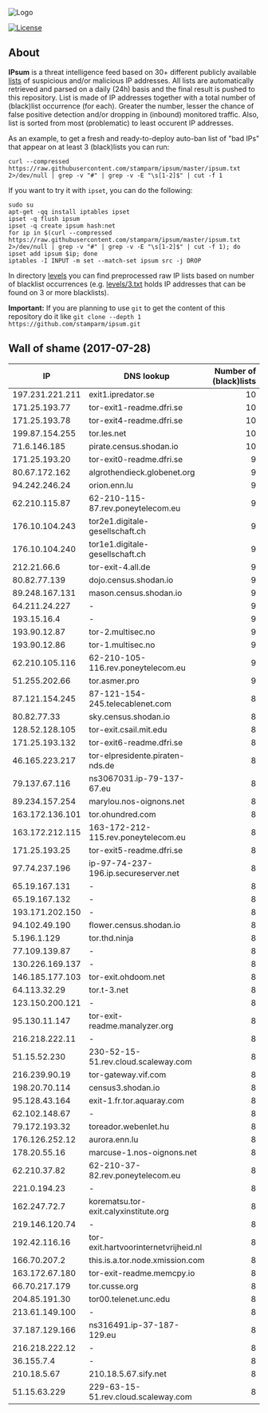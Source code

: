 ![Logo](logo.png)

[![License](https://img.shields.io/badge/license-Public_domain-red.svg)](https://wiki.creativecommons.org/wiki/Public_domain)

About
----

**IPsum** is a threat intelligence feed based on 30+ different publicly available [lists](https://github.com/stamparm/maltrail) of suspicious and/or malicious IP addresses. All lists are automatically retrieved and parsed on a daily (24h) basis and the final result is pushed to this repository. List is made of IP addresses together with a total number of (black)list occurrence (for each). Greater the number, lesser the chance of false positive detection and/or dropping in (inbound) monitored traffic. Also, list is sorted from most (problematic) to least occurent IP addresses.

As an example, to get a fresh and ready-to-deploy auto-ban list of "bad IPs" that appear on at least 3 (black)lists you can run:

```
curl --compressed https://raw.githubusercontent.com/stamparm/ipsum/master/ipsum.txt 2>/dev/null | grep -v "#" | grep -v -E "\s[1-2]$" | cut -f 1
```

If you want to try it with `ipset`, you can do the following:

```
sudo su
apt-get -qq install iptables ipset
ipset -q flush ipsum
ipset -q create ipsum hash:net
for ip in $(curl --compressed https://raw.githubusercontent.com/stamparm/ipsum/master/ipsum.txt 2>/dev/null | grep -v "#" | grep -v -E "\s[1-2]$" | cut -f 1); do ipset add ipsum $ip; done
iptables -I INPUT -m set --match-set ipsum src -j DROP
```

In directory [levels](levels) you can find preprocessed raw IP lists based on number of blacklist occurrences (e.g. [levels/3.txt](levels/3.txt) holds IP addresses that can be found on 3 or more blacklists).

**Important:** If you are planning to use `git` to get the content of this repository do it like `git clone --depth 1 https://github.com/stamparm/ipsum.git`

Wall of shame (2017-07-28)
----

|IP|DNS lookup|Number of (black)lists|
|---|---|--:|
197.231.221.211|exit1.ipredator.se|10
171.25.193.77|tor-exit1-readme.dfri.se|10
171.25.193.78|tor-exit4-readme.dfri.se|10
199.87.154.255|tor.les.net|10
71.6.146.185|pirate.census.shodan.io|10
171.25.193.20|tor-exit0-readme.dfri.se|9
80.67.172.162|algrothendieck.globenet.org|9
94.242.246.24|orion.enn.lu|9
62.210.115.87|62-210-115-87.rev.poneytelecom.eu|9
176.10.104.243|tor2e1.digitale-gesellschaft.ch|9
176.10.104.240|tor1e1.digitale-gesellschaft.ch|9
212.21.66.6|tor-exit-4.all.de|9
80.82.77.139|dojo.census.shodan.io|9
89.248.167.131|mason.census.shodan.io|9
64.211.24.227|-|9
193.15.16.4|-|9
193.90.12.87|tor-2.multisec.no|9
193.90.12.86|tor-1.multisec.no|9
62.210.105.116|62-210-105-116.rev.poneytelecom.eu|9
51.255.202.66|tor.asmer.pro|9
87.121.154.245|87-121-154-245.telecablenet.com|8
80.82.77.33|sky.census.shodan.io|8
128.52.128.105|tor-exit.csail.mit.edu|8
171.25.193.132|tor-exit6-readme.dfri.se|8
46.165.223.217|tor-elpresidente.piraten-nds.de|8
79.137.67.116|ns3067031.ip-79-137-67.eu|8
89.234.157.254|marylou.nos-oignons.net|8
163.172.136.101|tor.ohundred.com|8
163.172.212.115|163-172-212-115.rev.poneytelecom.eu|8
171.25.193.25|tor-exit5-readme.dfri.se|8
97.74.237.196|ip-97-74-237-196.ip.secureserver.net|8
65.19.167.131|-|8
65.19.167.132|-|8
193.171.202.150|-|8
94.102.49.190|flower.census.shodan.io|8
5.196.1.129|tor.thd.ninja|8
77.109.139.87|-|8
130.226.169.137|-|8
146.185.177.103|tor-exit.ohdoom.net|8
64.113.32.29|tor.t-3.net|8
123.150.200.121|-|8
95.130.11.147|tor-exit-readme.manalyzer.org|8
216.218.222.11|-|8
51.15.52.230|230-52-15-51.rev.cloud.scaleway.com|8
216.239.90.19|tor-gateway.vif.com|8
198.20.70.114|census3.shodan.io|8
95.128.43.164|exit-1.fr.tor.aquaray.com|8
62.102.148.67|-|8
79.172.193.32|toreador.webenlet.hu|8
176.126.252.12|aurora.enn.lu|8
178.20.55.16|marcuse-1.nos-oignons.net|8
62.210.37.82|62-210-37-82.rev.poneytelecom.eu|8
221.0.194.23|-|8
162.247.72.7|korematsu.tor-exit.calyxinstitute.org|8
219.146.120.74|-|8
192.42.116.16|tor-exit.hartvoorinternetvrijheid.nl|8
166.70.207.2|this.is.a.tor.node.xmission.com|8
163.172.67.180|tor-exit-readme.memcpy.io|8
66.70.217.179|tor.cusse.org|8
204.85.191.30|tor00.telenet.unc.edu|8
213.61.149.100|-|8
37.187.129.166|ns316491.ip-37-187-129.eu|8
216.218.222.12|-|8
36.155.7.4|-|8
210.18.5.67|210.18.5.67.sify.net|8
51.15.63.229|229-63-15-51.rev.cloud.scaleway.com|8
